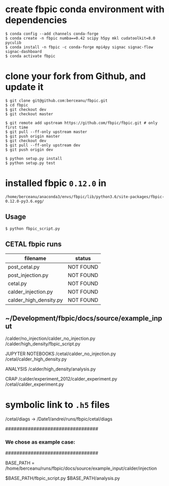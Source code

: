 # create fbpic conda environment with dependencies

```
$ conda config --add channels conda-forge
$ conda create -n fbpic numba==0.42 scipy h5py mkl cudatoolkit=8.0 pyculib 
$ conda install -n fbpic -c conda-forge mpi4py signac signac-flow signac-dashboard
$ conda activate fbpic
```


# clone your fork from Github, and update it 

```
$ git clone git@github.com:berceanu/fbpic.git
$ cd fbpic
$ git checkout dev
$ git checkout master
```

```
$ git remote add upstream https://github.com/fbpic/fbpic.git # only first time
$ git pull --ff-only upstream master
$ git push origin master
$ git checkout dev
$ git pull --ff-only upstream dev
$ git push origin dev
```

```
$ python setup.py install
$ python setup.py test
```

# installed fbpic `0.12.0` in
`/home/berceanu/anaconda3/envs/fbpic/lib/python3.6/site-packages/fbpic-0.12.0-py3.6.egg/`

## Usage
`$ python fbpic_script.py`


## CETAL fbpic runs

| filename              | status    |
|-----------------------|-----------|
|post_cetal.py          |  NOT FOUND|
|post_injection.py      |  NOT FOUND|
|cetal.py               |  NOT FOUND|
|calder_injection.py    |  NOT FOUND|
|calder_high_density.py |  NOT FOUND|


## ~/Development/fbpic/docs/source/example_input ##

/calder/no_injection/calder_no_injection.py
/calder/high_density/fbpic_script.py

JUPYTER NOTEBOOKS
/cetal/calder_no_injection.py
/cetal/calder_high_density.py

ANALYSIS
/calder/high_density/analysis.py

CRAP
/calder/experiment_2012/calder_experiment.py
/cetal/calder_experiment.py

# symbolic link to `.h5` files
/cetal/diags -> /Date1/andrei/runs/fbpic/cetal/diags

#################################
### We chose as example case: ###
#################################

BASE_PATH = /home/berceanu/runs/fbpic/docs/source/example_input/calder/injection

$BASE_PATH/fbpic_script.py
$BASE_PATH/analysis.py
  